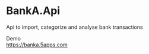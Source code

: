 # BankA.Api
Api to import, categorize and analyse bank transactions

Demo  
https://banka.5apps.com
